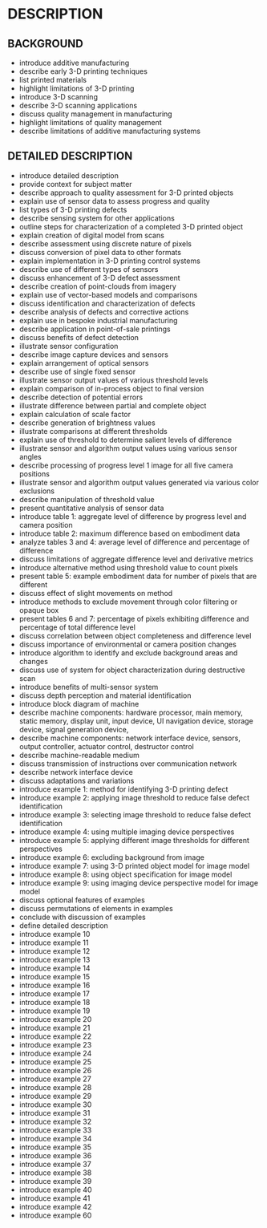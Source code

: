 # DESCRIPTION

## BACKGROUND

- introduce additive manufacturing
- describe early 3-D printing techniques
- list printed materials
- highlight limitations of 3-D printing
- introduce 3-D scanning
- describe 3-D scanning applications
- discuss quality management in manufacturing
- highlight limitations of quality management
- describe limitations of additive manufacturing systems

## DETAILED DESCRIPTION

- introduce detailed description
- provide context for subject matter
- describe approach to quality assessment for 3-D printed objects
- explain use of sensor data to assess progress and quality
- list types of 3-D printing defects
- describe sensing system for other applications
- outline steps for characterization of a completed 3-D printed object
- explain creation of digital model from scans
- describe assessment using discrete nature of pixels
- discuss conversion of pixel data to other formats
- explain implementation in 3-D printing control systems
- describe use of different types of sensors
- discuss enhancement of 3-D defect assessment
- describe creation of point-clouds from imagery
- explain use of vector-based models and comparisons
- discuss identification and characterization of defects
- describe analysis of defects and corrective actions
- explain use in bespoke industrial manufacturing
- describe application in point-of-sale printings
- discuss benefits of defect detection
- illustrate sensor configuration
- describe image capture devices and sensors
- explain arrangement of optical sensors
- describe use of single fixed sensor
- illustrate sensor output values of various threshold levels
- explain comparison of in-process object to final version
- describe detection of potential errors
- illustrate difference between partial and complete object
- explain calculation of scale factor
- describe generation of brightness values
- illustrate comparisons at different thresholds
- explain use of threshold to determine salient levels of difference
- illustrate sensor and algorithm output values using various sensor angles
- describe processing of progress level 1 image for all five camera positions
- illustrate sensor and algorithm output values generated via various color exclusions
- describe manipulation of threshold value
- present quantitative analysis of sensor data
- introduce table 1: aggregate level of difference by progress level and camera position
- introduce table 2: maximum difference based on embodiment data
- analyze tables 3 and 4: average level of difference and percentage of difference
- discuss limitations of aggregate difference level and derivative metrics
- introduce alternative method using threshold value to count pixels
- present table 5: example embodiment data for number of pixels that are different
- discuss effect of slight movements on method
- introduce methods to exclude movement through color filtering or opaque box
- present tables 6 and 7: percentage of pixels exhibiting difference and percentage of total difference level
- discuss correlation between object completeness and difference level
- discuss importance of environmental or camera position changes
- introduce algorithm to identify and exclude background areas and changes
- discuss use of system for object characterization during destructive scan
- introduce benefits of multi-sensor system
- discuss depth perception and material identification
- introduce block diagram of machine
- describe machine components: hardware processor, main memory, static memory, display unit, input device, UI navigation device, storage device, signal generation device,
- describe machine components: network interface device, sensors, output controller, actuator control, destructor control
- describe machine-readable medium
- discuss transmission of instructions over communication network
- describe network interface device
- discuss adaptations and variations
- introduce example 1: method for identifying 3-D printing defect
- introduce example 2: applying image threshold to reduce false defect identification
- introduce example 3: selecting image threshold to reduce false defect identification
- introduce example 4: using multiple imaging device perspectives
- introduce example 5: applying different image thresholds for different perspectives
- introduce example 6: excluding background from image
- introduce example 7: using 3-D printed object model for image model
- introduce example 8: using object specification for image model
- introduce example 9: using imaging device perspective model for image model
- discuss optional features of examples
- discuss permutations of elements in examples
- conclude with discussion of examples
- define detailed description
- introduce example 10
- introduce example 11
- introduce example 12
- introduce example 13
- introduce example 14
- introduce example 15
- introduce example 16
- introduce example 17
- introduce example 18
- introduce example 19
- introduce example 20
- introduce example 21
- introduce example 22
- introduce example 23
- introduce example 24
- introduce example 25
- introduce example 26
- introduce example 27
- introduce example 28
- introduce example 29
- introduce example 30
- introduce example 31
- introduce example 32
- introduce example 33
- introduce example 34
- introduce example 35
- introduce example 36
- introduce example 37
- introduce example 38
- introduce example 39
- introduce example 40
- introduce example 41
- introduce example 42
- introduce example 60

